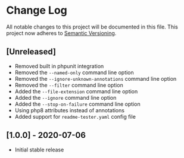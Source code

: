 # Change Log

All notable changes to this project will be documented in this file.
This project now adheres to [Semantic Versioning](http://semver.org/).

## [Unreleased]

- Removed built in phpunit integration
- Removed the `--named-only` command line option
- Removed the `--ignore-unknown-annotations` command line option
- Removed the `--filter` command line option
- Added the `--file-extension` command line option
- Added the `--ignore` command line option
- Added the `--stop-on-failure` command line option
- Using php8 attributes instead of annotations
- Added support for `readme-tester.yaml` config file

## [1.0.0] - 2020-07-06

- Initial stable release
